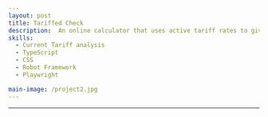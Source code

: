 ```yaml
---
layout: post
title: Tariffed Check
description:  An online calculator that uses active tariff rates to give users an estimate on how much their submitted order total may be affected.
skills: 
  - Current Tariff analysis
  - TypeScript
  - CSS
  - Robot Framework
  - Playwright

main-image: /project2.jpg
---
```


---
